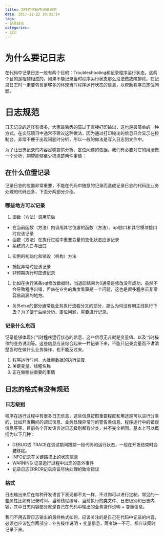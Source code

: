 ```yaml
---
title: 怎样在代码中记录日志
date: 2017-12-22 10:31:14
tags:
- 记录日志
categories:
- 日志
---
```


# 为什么要记日志

在代码中记录日志一般有两个目的：Troubleshooting和记录程序运行状态。这两个目的是相辅相成的，如果不能记录当时程序运行状态那么没法做故障排除。在记录日志时一定要包含足够多的体现当时程序运行状态的信息，以帮助程序员定位问题。

# 日志规范

日志记录的途径有很多，大家最熟悉的莫过于直接打印输出，这也是最简单的一种方式。在实际项目中通常不建议这种做法，因为通过打印输出的信息只会显示在控制台，非常不便于出现问题时分析，所以一般的做法是写入日志到文件中。

为了让日志记录的内容足够提供分析、定位问题的依据，我们有必要对它的用法做一个分析，期望能够至少搞清楚两件事情：

## 在什么位置记录

记录日志的位置非常重要，不能在代码中随意的记录而造成记录日志的代码比业务处理的代码还多，下面分两部分介绍。

### 哪些地方可以记录

1. 函数（方法）调用前后
  * 在当前函数（方法）内调用其它位置的函数（方法）、api接口和其它模块接口时应该记录
  * 函数（方法）在执行过程中重要变量的变化状态应该记录
  * 系统的入口与出口
1. 实例的初始化和销毁（析构）方法
  * 捕捉异常时应该记录
  * 非预期执行时应该记录
1. 比如在执行某条sql修改数据时，当返回结果为0通常是修改没有成功，虽然不会导致程序出错，但站在业务的角度看算是一个问题，这也是很多程序员非常容易疏漏的地方。
  * 另外else的部分通常是业务执行流程分叉的部分，那么为何没有朝主线执行下去？为了便于后续分析、定位问题，需要进行记录。

### 记录什么东西

记录能够体现出当时程序运行状态的信息，这些信息无非就是变量值、以及当时操作的业务说明等。这些信息应该综合起来一并记录下来，不能只记录变量而不讲清楚当时在做什么业务操作，也不能反过来。

1. 程序运行时间、大批量数据的执行进度
1. 关键变量、线程名称
1. 正在做哪些重要的事情

## 日志的格式有没有规范

### 日志级别

程序在运行过程中有很多日志信息，这些信息按照重要程度和用途是可以进行分类的，比如开发期间的调试信息、业务处理异常时的警告类信息、程序运行中的错误信息等等。目前各个开发语言对日志级别都有分类，并不完全相同，基本上可以概括为以下几种：

* DEBUG或 TRACE在调试期间跟踪一段代码的运行状态，一般在开发结束时会被移除。
* INFO记录在关键路径上的状态信息
* WARNING 记录运行过程中出现的意外事件
* 记录日志ERROR记录应该尽快处理的致命错误

### 格式

日志输出来后在每种开发语言下表现都不太一样，不过你可以进行定制，常见的一些属性比如有记录时间、当前线程编号、当前执行的类文件、日志级别和日志内容，其中日志内容部分就是自己在代码中输出的业务操作说明 + 变量信息。

我们不用去管日志输出的最终格式如何，应该关注的是自己在代码中记录的内容，必须也应该包含两部分：业务操作说明 + 变量信息，两者缺一不可，都应该同时记录下来。